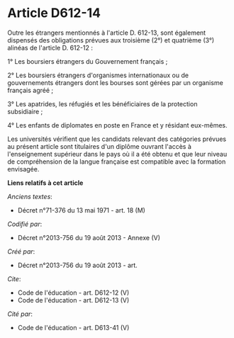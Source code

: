 # Article D612-14

Outre les étrangers mentionnés à l'article D. 612-13, sont également dispensés des obligations prévues aux troisième (2°) et
quatrième (3°) alinéas de l'article D. 612-12 : 

1° Les boursiers étrangers du Gouvernement français ; 

2° Les boursiers étrangers d'organismes internationaux ou de gouvernements étrangers dont les bourses sont gérées par un
organisme français agréé ; 

3° Les apatrides, les réfugiés et les bénéficiaires de la protection subsidiaire ; 

4° Les enfants de diplomates en poste en France et y résidant eux-mêmes. 

Les universités vérifient que les candidats relevant des catégories prévues au présent article sont titulaires d'un diplôme
ouvrant l'accès à l'enseignement supérieur dans le pays où il a été obtenu et que leur niveau de compréhension de la langue
française est compatible avec la formation envisagée.

**Liens relatifs à cet article**

_Anciens textes_:

  - Décret n°71-376 du 13 mai 1971 - art. 18 (M)

_Codifié par_:

  - Décret n°2013-756 du 19 août 2013 -  Annexe (V)

_Créé par_:

  - Décret n°2013-756 du 19 août 2013 - art.

_Cite_:

  - Code de l'éducation - art. D612-12 (V)
  - Code de l'éducation - art. D612-13 (V)

_Cité par_:

  - Code de l'éducation - art. D613-41 (V)
